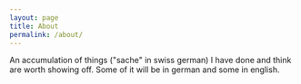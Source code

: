 ```yaml
---
layout: page
title: About
permalink: /about/
---
```


An  accumulation of things ("sache" in swiss german) I have done and think are worth showing off.
Some of it will be in german and some in english.